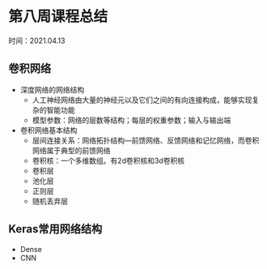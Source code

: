 # 第八周课程总结

时间：2021.04.13

##  卷积网络

- 深度网络的网络结构
  - 人工神经网络由大量的神经元以及它们之间的有向连接构成，能够实现复杂的智能功能
  - 模型参数：网络的层数等结构；每层的权重参数；输入与输出端
- 卷积网络基本结构
  - 层间连接关系：网络拓扑结构—前馈网络、反馈网络和记忆网络，而卷积网络属于典型的前馈网络
  - 卷积核：一个多维数组。有2d卷积核和3d卷积核
  - 卷积层
  - 池化层
  - 正则层
  - 随机丢弃层

##  Keras常用网络结构

- Dense
- CNN


